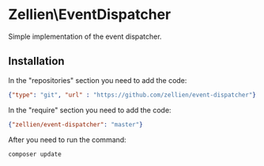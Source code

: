 # Zellien\EventDispatcher
Simple implementation of the event dispatcher.

## Installation
In the "repositories" section you need to add the code:
```json
{"type": "git", "url" : "https://github.com/zellien/event-dispatcher"}
```
In the "require" section you need to add the code:
```json
{"zellien/event-dispatcher": "master"}
```
After you need to run the command:
```shell script
composer update
```
